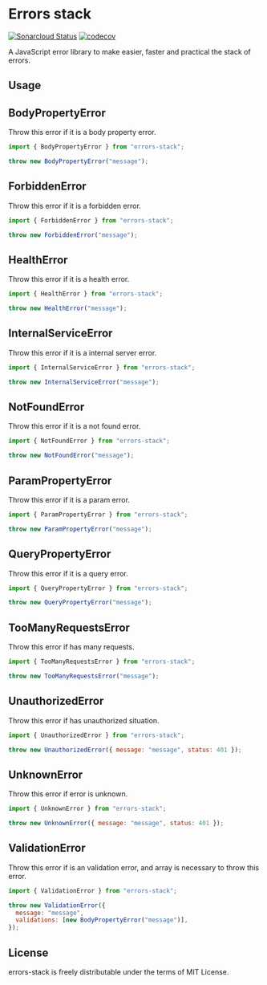 # Errors stack

[![Sonarcloud Status](https://sonarcloud.io/api/project_badges/measure?project=Joao208_errors-stack&metric=alert_status)](https://sonarcloud.io/dashboard?id=Joao208_errors-stack)
[![codecov](https://codecov.io/gh/Joao208/errors-stack/branch/main/graph/badge.svg?token=GXOKX31Y8J)](https://codecov.io/gh/Joao208/errors-stack)


A JavaScript error library to make easier, faster and practical the stack of errors.
## Usage

## BodyPropertyError

Throw this error if it is a body property error.

```js
import { BodyPropertyError } from "errors-stack";

throw new BodyPropertyError("message");
```

## ForbiddenError

Throw this error if it is a forbidden error.

```js
import { ForbiddenError } from "errors-stack";

throw new ForbiddenError("message");
```

## HealthError

Throw this error if it is a health error.

```js
import { HealthError } from "errors-stack";

throw new HealthError("message");
```

## InternalServiceError

Throw this error if it is a internal server error.

```js
import { InternalServiceError } from "errors-stack";

throw new InternalServiceError("message");
```

## NotFoundError

Throw this error if it is a not found error.

```js
import { NotFoundError } from "errors-stack";

throw new NotFoundError("message");
```

## ParamPropertyError

Throw this error if it is a param error.

```js
import { ParamPropertyError } from "errors-stack";

throw new ParamPropertyError("message");
```

## QueryPropertyError

Throw this error if it is a query error.

```js
import { QueryPropertyError } from "errors-stack";

throw new QueryPropertyError("message");
```

## TooManyRequestsError

Throw this error if has many requests.

```js
import { TooManyRequestsError } from "errors-stack";

throw new TooManyRequestsError("message");
```

## UnauthorizedError

Throw this error if has unauthorized situation.

```js
import { UnauthorizedError } from "errors-stack";

throw new UnauthorizedError({ message: "message", status: 401 });
```

## UnknownError

Throw this error if error is unknown.

```js
import { UnknownError } from "errors-stack";

throw new UnknownError({ message: "message", status: 401 });
```

## ValidationError

Throw this error if is an validation error, and array is necessary to throw this error.

```js
import { ValidationError } from "errors-stack";

throw new ValidationError({
  message: "message",
  validations: [new BodyPropertyError("message")],
});
```

## License

errors-stack is freely distributable under the terms of MIT License.
